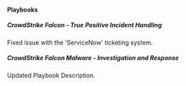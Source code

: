 
#### Playbooks
##### CrowdStrike Falcon - True Positive Incident Handling
Fixed issue with the 'ServiceNow' ticketing system.
##### CrowdStrike Falcon Malware - Investigation and Response
Updated Playbook Description.
